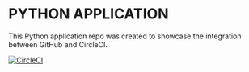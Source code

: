 # PYTHON APPLICATION

This Python application repo was created to showcase the integration between GitHub and CircleCI.

[![CircleCI](https://circleci.com/gh/liinhhnt/LearnCircleCI.svg?style=svg)](https://circleci.com/gh/liinhhnt/LearnCircleCI)